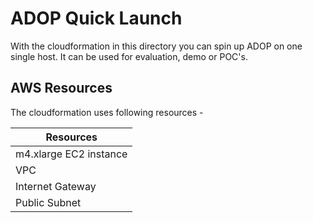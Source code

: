 # ADOP Quick Launch

With the cloudformation in this directory you can spin up ADOP on one single host. It can be used for evaluation, demo or POC's.

## AWS Resources 

The cloudformation uses following resources -

| Resources |
|-----------|
| m4.xlarge EC2 instance |
| VPC | 
| Internet Gateway | 
| Public Subnet  | 
